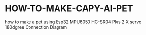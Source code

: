 # HOW-TO-MAKE-CAPY-AI-PET
how to  make a pet using Esp32 MPU6050 HC-SR04 Plus 2 X servo 180dgree Connection Diagram
